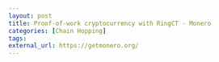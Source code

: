 ```yaml
---
layout: post
title: Proof-of-work cryptocurrency with RingCT - Monero
categories: [Chain Hopping]
tags: 
external_url: https://getmonero.org/
---
```

